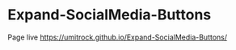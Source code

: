 # Expand-SocialMedia-Buttons
Page live https://umitrock.github.io/Expand-SocialMedia-Buttons/
<img src="https://github.com/UmitRock/Expand-SocialMedia-Buttonse/blob/main/page.PNG?raw=true" alt="">
